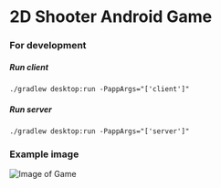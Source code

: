 # 2D Shooter Android Game

### For development

##### Run client
```
./gradlew desktop:run -PappArgs="['client']"
```

##### Run server
```
./gradlew desktop:run -PappArgs="['server']"
```


### Example image

![Image of Game](http://i.imgur.com/ZDCPFB7.png)
